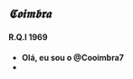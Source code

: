 
##            *𝕮𝖔𝖎𝖒𝖇𝖗𝖆*
#### R.Q.I 1969
- **Olá, eu sou o @Cooimbra7**
- 


<!---
Cooimbra7/Cooimbra7 is a ✨ special ✨ repository because its `README.md` (this file) appears on your GitHub profile.
You can click the Preview link to take a look at your changes.
--->
